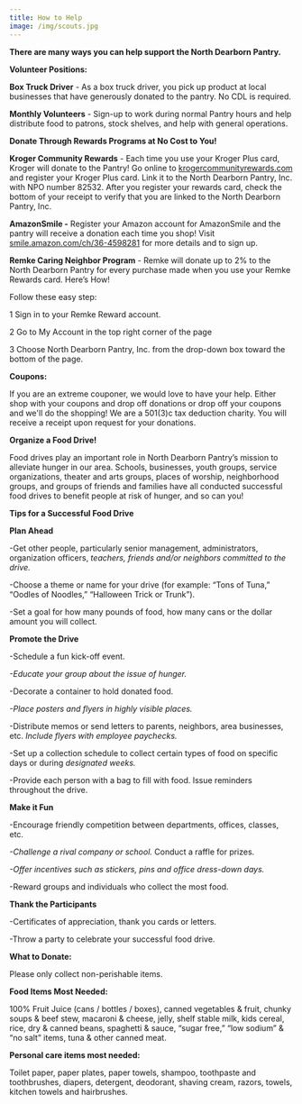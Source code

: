 ```yaml
---
title: How to Help
image: /img/scouts.jpg
---
```

**There are many ways you can help support the North Dearborn Pantry.**

**Volunteer Positions:**

**Box Truck Driver**  -  As a box truck driver, you pick up product at local businesses that have generously donated to the pantry. No CDL is required.

**Monthly Volunteers** - Sign-up to work during normal Pantry hours and help distribute food to patrons, stock shelves, and help with general operations.

**Donate Through Rewards Programs at No Cost to You!**

**Kroger Community Rewards**  -  Each time you use your Kroger Plus card, Kroger will donate to the Pantry! Go online to [krogercommunityrewards.com](https://www.kroger.com/signin?redirectUrl=/account/communityrewards) and register your Kroger Plus card. Link it to the North Dearborn Pantry, Inc. with NPO number 82532.  After you register your rewards card, check the bottom of your receipt to verify that you are linked to the North Dearborn Pantry, Inc. 

 **AmazonSmile  -**  Register your Amazon account for AmazonSmile and the pantry will receive a donation each time you shop! Visit [smile.amazon.com/ch/36-4598281](https://smile.amazon.com/ch/36-4598281) for more details and to sign up.

**Remke Caring Neighbor Program**  - Remke will donate up to 2% to the North Dearborn Pantry for every purchase made when you use your Remke Rewards card. Here’s How!

Follow these easy step:

1  Sign in to your Remke Reward account. 

2 Go to My Account in the top right corner of the page 

3  Choose North Dearborn Pantry, Inc. from the drop-down box toward the bottom of the page. 

**Coupons:**

If you are an extreme couponer, we would love to have your help. Either shop with your coupons and drop off donations or drop off your coupons and we'll do the shopping!  We are a 501(3)c tax deduction charity.  You will receive a receipt upon request for your donations.

**Organize a Food Drive!** 

Food drives play an important role in North Dearborn Pantry’s mission to alleviate hunger in our area. Schools, businesses, youth groups, service organizations, theater and arts groups, places of worship, neighborhood groups, and groups of friends and families have all conducted successful food drives to benefit people at risk of hunger, and so can you!

**Tips for a Successful Food Drive** 

**Plan Ahead**

\-Get other people, particularly senior management, administrators, organization officers, *teachers, friends and/or neighbors committed to the drive.* 

\-Choose a theme or name for your drive (for example: “Tons of Tuna,” “Oodles of Noodles,” “Halloween Trick or Trunk”).  

\-Set a goal for how many pounds of food, how many cans or the dollar amount you will collect.

**Promote the Drive**

\-Schedule a fun kick-off event. 

*\-Educate your group about the issue of hunger.* 

\-Decorate a container to hold donated food. 

*\-Place posters and flyers in highly visible places.* 

\-Distribute memos or send letters to parents, neighbors, area businesses, etc. *Include flyers with employee paychecks.* 

\-Set up a collection schedule to collect certain types of food on specific days or during *designated weeks.* 

\-Provide each person with a bag to fill with food.  Issue reminders throughout the drive.

**Make it Fun**

\-Encourage friendly competition between departments, offices, classes, etc. 

*\-Challenge a rival company or school.* Conduct a raffle for prizes. 

*\-Offer incentives such as stickers, pins and office dress-down days.*  

\-Reward groups and individuals who collect the most food.

**Thank the Participants**

\-Certificates of appreciation, thank you cards or letters. 

\-Throw a party to celebrate your successful food drive.

**What to Donate:**  

Please only collect non-perishable items.

**Food Items Most Needed:** 

100% Fruit Juice (cans / bottles / boxes), canned vegetables & fruit, chunky soups & beef stew, macaroni & cheese, jelly, shelf stable milk, kids cereal, rice, dry & canned beans, spaghetti & sauce, “sugar free,” “low sodium” & “no salt” items, tuna & other canned meat.

**Personal care items most needed:** 

Toilet paper, paper plates, paper towels, shampoo, toothpaste and toothbrushes, diapers, detergent, deodorant, shaving cream, razors, towels, kitchen towels and hairbrushes.

